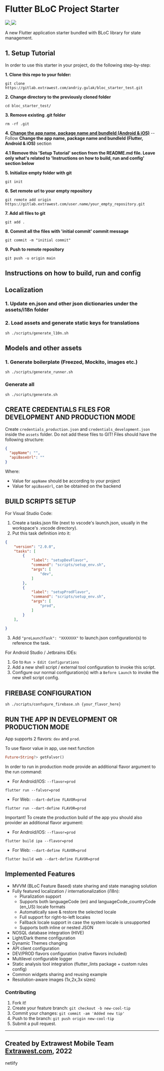 # Flutter BLoC Project Starter

<a href="mailto:andriy.gulak@extrawest.com" alt="Contributors">
  <img src="https://img.shields.io/static/v1?label=Andriy Gulak&message=Maintainer&color=red" />
</a>
<a href="mailto:maksym.ostrovyj@extrawest.com" alt="Contributors">
  <img src="https://img.shields.io/static/v1?label=Maksym%20Ostrovyi&message=Contributor&color=red" />
</a>

A new Flutter application starter bundled with BLoC library for state management.

## 1. Setup Tutorial

In order to use this starter in your project, do the following step-by-step:

**1. Clone this repo to your folder:**

`git clone https://gitlab.extrawest.com/andriy.gulak/bloc_starter_test.git`

**2. Change directory to the previously cloned folder**

`cd bloc_starter_test/ `

**3. Remove existing .git folder**

`rm -rf .git `

**4. [Change the app name, package name and bundleId (Android & iOS)](https://gitlab.extrawest.com/internal/knowledge-base/-/blob/master/mobile-dev/flutter/tips_and_tricks.md)** -- Follow **Change the app name, package name and bundleId (Flutter, Android & iOS)** section

**4.1  Remove this 'Setup Tutorial' section from the README.md file. Leave only what's related to 'Instructions on how to build, run and config' section below**

**5. Initialize empty folder with git**

`git init`

**6. Set remote url to your empty repository**

`git remote add origin https://gitlab.extrawest.com/user.name/your_empty_repository.git`

**7. Add all files to git**

`git add .`

**8. Commit all the files with 'initial commit' commit message**

`git commit -m "initial commit"`

**9. Push to remote repository**

`git push -u origin main`

## Instructions on how to build, run and config
## Localization

### 1. Update en.json and other json dictionaries under the assets/i18n folder

### 2. Load assets and generate static keys for translations

```shell
sh ./scripts/generate_l10n.sh
```

## Models and other assets

### 1. Generate boilerplate (Freezed, Mockito, images etc.)

```shell
sh ./scripts/generate_runner.sh
```

### Generate all 

```shell
sh ./scripts/generate.sh
```

## CREATE CREDENTIALS FILES FOR DEVELOPMENT AND PRODUCTION MODE

Create `credentials_production.json` and `credentials_development.json` inside the `assets` folder.
Do not add these files to GIT!
Files should have the following structure:

```json
{
  "appName": "",
  "apiBaseUrl": ""
}
```
Where:
- Value for `appName` should be according to your project
- Value for `apiBaseUrl`, can be obtained on the backend

## BUILD SCRIPTS SETUP

For Visual Studio Code: 

1. Create a tasks.json file (next to vscode's launch.json, usually in the workspace's .vscode directory).
2. Put this task definition into it: 
```json
{
    "version": "2.0.0",
    "tasks": [
        {
            "label": "setupDevFlavor",
            "command": "scripts/setup_env.sh", 
            "args": [
                "dev",
            ]
        },
        {
            "label": "setupProdFlavor",
            "command": "scripts/setup_env.sh", 
            "args": [
                "prod",
            ]
        }
    ],
    
}
```
 
 3. Add `"preLaunchTask": "XXXXXXX"` to launch.json configuration(s) to reference the task.

 For Android Studio / Jetbrains IDEs:

 1. Go to `Run > Edit Configurations`
 2. Add a new shell script / external tool configuration to invoke this script.
 3. Configure our normal configuration(s) with a `Before Launch` to invoke the new shell script config.

## FIREBASE CONFIGURATION

```shell
sh ./scripts/confugure_firebase.sh {your_flavor_here}
```

## RUN THE APP IN DEVELOPMENT OR PRODUCTION MODE

App supports 2 flavors: `dev` and `prod`.

To use flavor value in app, use next function

```dart
Future<String?> getFalvor()
```

In order to run in production mode provide an additional flavor argument to the run
command:

- For Android/IOS:  `--flavor=prod`

```shell
flutter run --falvor=prod
```

- For Web: `--dart-define FLAVOR=prod`

```shell
flutter run --dart-define FLAVOR=prod
```


Important! To create the production build of the app you should also provider an
additional flavor argument:

- For Android/IOS:  `--flavor=prod`

```shell
flutter build ipa --flavor=prod
```

- For Web: `--dart-define FLAVOR=prod`

```shell
flutter build web --dart-define FLAVOR=prod
```

## Implemented Features

- MVVM (BLoC Feature Based) state sharing and state managing solution
- Fully featured localization / internationalization (i18n):
    - Pluralization support
    - Supports both languageCode (en) and languageCode_countryCode (en_US) locale formats
    - Automatically save & restore the selected locale
    - Full support for right-to-left locales
    - Fallback locale support in case the system locale is unsupported
    - Supports both inline or nested JSON
- NOSQL database integration (HIVE)
- Light/Dark theme configuration
- Dynamic Themes changing
- API client configuration
- DEV/PROD flavors configuration (native flavors included)
- Multilevel configurable logger
- Static analysis tool integration (flutter_lints package + custom rules config)
- Common widgets sharing and reusing example
- Resolution-aware images (1x,2x,3x sizes)

### Contributing

1. Fork it!
1. Create your feature branch: `git checkout -b new-cool-tip`
1. Commit your changes: `git commit -am 'Added new tip'`
1. Push to the branch: `git push origin new-cool-tip`
1. Submit a pull request.

---
Created by Extrawest Mobile Team
[Extrawest.com](https://www.extrawest.com), 2022
---
netlify